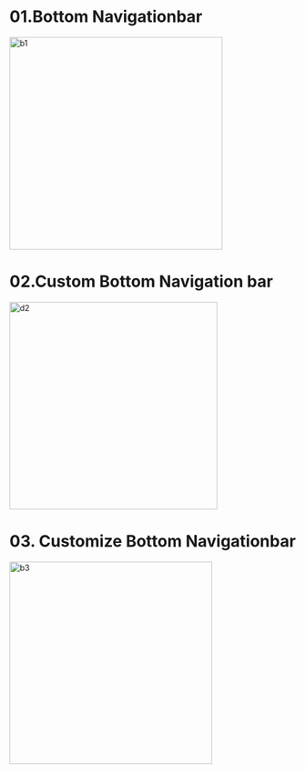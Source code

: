 # 01.Bottom Navigationbar

<img width="374" alt="b1" src="https://user-images.githubusercontent.com/78470516/196716149-f9ff498e-29fa-477e-b6f7-35c16fb6539b.PNG">

# 02.Custom Bottom Navigation bar

<img width="365" alt="d2" src="https://user-images.githubusercontent.com/78470516/196718196-38bc4f53-b4f9-4f30-a597-f0dda5236019.PNG">

# 03. Customize Bottom Navigationbar

<img width="356" alt="b3" src="https://user-images.githubusercontent.com/78470516/196722093-76184b09-bce6-4a28-acc9-8b6d69637cc1.PNG">
